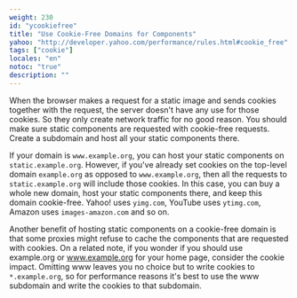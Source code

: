 ```yaml
---
weight: 230
id: "ycookiefree"
title: "Use Cookie-Free Domains for Components"
yahoo: "http://developer.yahoo.com/performance/rules.html#cookie_free"
tags: ["cookie"]
locales: "en"
notoc: "true"
description: ""
---
```


When the browser makes a request for a static image and sends cookies together with the request, the server doesn't have any use for those cookies. So they only create network traffic for no good reason. You should make sure static components are requested with cookie-free requests. Create a subdomain and host all your static components there.

If your domain is `www.example.org`, you can host your static components on `static.example.org`. However, if you've already set cookies on the top-level domain `example.org` as opposed to `www.example.org`, then all the requests to `static.example.org` will include those cookies. In this case, you can buy a whole new domain, host your static components there, and keep this domain cookie-free. Yahoo! uses `yimg.com`, YouTube uses `ytimg.com`, Amazon uses `images-amazon.com` and so on.

Another benefit of hosting static components on a cookie-free domain is that some proxies might refuse to cache the components that are requested with cookies. On a related note, if you wonder if you should use example.org or www.example.org for your home page, consider the cookie impact. Omitting www leaves you no choice but to write cookies to `*.example.org`, so for performance reasons it's best to use the www subdomain and write the cookies to that subdomain.